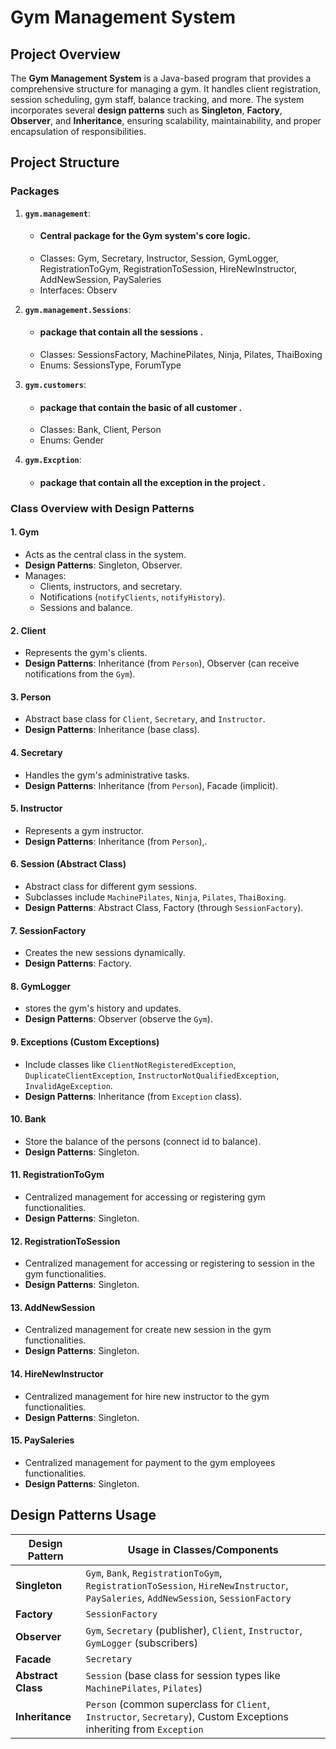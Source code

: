 # **Gym Management System**
## **Project Overview**
The **Gym Management System** is a Java-based program that provides 
a comprehensive structure for managing a gym. 
It handles client registration, session scheduling, gym staff, 
balance tracking, and more. The system incorporates several 
**design patterns** such as **Singleton**, **Factory**, **Observer**,
and **Inheritance**, ensuring scalability, maintainability, 
and proper encapsulation of responsibilities.

## **Project Structure**
### **Packages**

1. **`gym.management`**:
    - #### Central package for the Gym system's core logic. ####
    - Classes: Gym, Secretary, Instructor, Session, GymLogger, RegistrationToGym, RegistrationToSession, HireNewInstructor, AddNewSession, PaySaleries
    - Interfaces: Observ


2. **`gym.management.Sessions`**:
    - ####  package that contain all the sessions . ####     
    - Classes: SessionsFactory, MachinePilates, Ninja, Pilates, ThaiBoxing
    - Enums: SessionsType, ForumType
 
  
3. **`gym.customers`**:
    - ####  package that contain the basic of all customer . ####
    - Classes: Bank, Client, Person
    - Enums: Gender


4. **`gym.Excption`**:
    - ####  package that contain all the exception in the project . ####


### **Class Overview with Design Patterns**
#### **1. Gym**
- Acts as the central class in the system.
- **Design Patterns**: Singleton, Observer.
- Manages:
    - Clients, instructors, and secretary.
    - Notifications (`notifyClients`, `notifyHistory`).
    - Sessions and balance.

#### **2. Client**
- Represents the gym's clients.
- **Design Patterns**: Inheritance (from `Person`), Observer (can receive notifications from the `Gym`).

#### **3. Person**
- Abstract base class for `Client`, `Secretary`, and `Instructor`.
- **Design Patterns**: Inheritance (base class).

#### **4. Secretary**
- Handles the gym's administrative tasks.
- **Design Patterns**: Inheritance (from `Person`), Facade (implicit).

#### **5. Instructor**
- Represents a gym instructor.
- **Design Patterns**: Inheritance (from `Person`),.

#### **6. Session** (Abstract Class)
- Abstract class for different gym sessions.
- Subclasses include `MachinePilates`, `Ninja`, `Pilates`, `ThaiBoxing`.
- **Design Patterns**: Abstract Class, Factory (through `SessionFactory`).

#### **7. SessionFactory**
- Creates the new sessions dynamically.
- **Design Patterns**: Factory.

#### **8. GymLogger**
-  stores the gym's history and updates.
- **Design Patterns**: Observer (observe the `Gym`).

#### **9. Exceptions** (Custom Exceptions)
- Include classes like `ClientNotRegisteredException`, `DuplicateClientException`, `InstructorNotQualifiedException`, `InvalidAgeException`.
- **Design Patterns**: Inheritance (from `Exception` class).

#### **10. Bank**
- Store the balance of the persons (connect id to balance).
- **Design Patterns**: Singleton.

#### **11. RegistrationToGym**
- Centralized management for accessing or registering gym functionalities.
- **Design Patterns**: Singleton.

#### **12. RegistrationToSession**
- Centralized management for accessing or registering to session in the gym functionalities.
- **Design Patterns**: Singleton.

#### **13. AddNewSession**
- Centralized management for create new session in the gym functionalities.
- **Design Patterns**: Singleton.

#### **14. HireNewInstructor**
- Centralized management for hire new instructor to the gym functionalities.
- **Design Patterns**: Singleton.

#### **15. PaySaleries**
- Centralized management for payment to the gym employees functionalities.
- **Design Patterns**: Singleton.

## **Design Patterns Usage**

| **Design Pattern** | **Usage in Classes/Components**                                                                                     |
| --- |---------------------------------------------------------------------------------------------------------------------|
| **Singleton** | `Gym`, `Bank`, `RegistrationToGym`, `RegistrationToSession`, `HireNewInstructor`, `PaySaleries`, `AddNewSession`, `SessionFactory`   |
| **Factory** | `SessionFactory`                                                                                                    |
| **Observer** | `Gym`, `Secretary` (publisher), `Client`, `Instructor`, `GymLogger` (subscribers)                                   |
| **Facade** | `Secretary`                                                                                                         |
| **Abstract Class** | `Session` (base class for session types like `MachinePilates`, `Pilates`)                                           |
| **Inheritance** | `Person` (common superclass for `Client`, `Instructor`, `Secretary`), Custom Exceptions inheriting from `Exception` |

